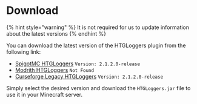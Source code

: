 # Download

{% hint style="warning" %}
It is not required for us to update information about the latest versions
{% endhint %}

You can download the latest version of the HTGLoggers plugin from the following link:

* [SpigotMC HTGLoggers](https://www.spigotmc.org/resources/htgloggers-public-api.119346/history) `Version: 2.1.2.0-release`
* [Modrith HTGLoggers](https://modrinth.com/plugin/htgloggers-public-api/changelog) `Not Found`
* [Curseforge Legacy HTGLoggers](https://legacy.curseforge.com/minecraft/bukkit-plugins/htgloggers-beta-public-api-beta/files) `Version: 2.1.2.0-release`

Simply select the desired version and download the `HTGLoggers.jar` file to use it in your Minecraft server.
